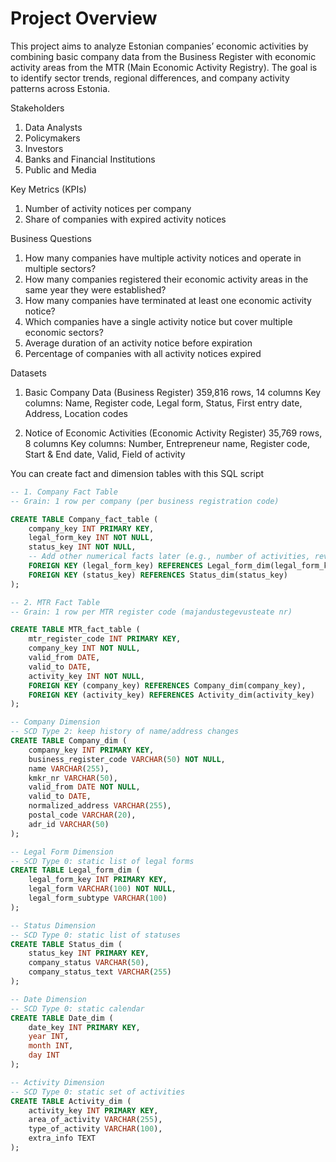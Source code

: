 # Project Overview
This project aims to analyze Estonian companies’ economic activities by combining basic company data from the Business Register with economic activity areas from the MTR (Main Economic Activity Registry). The goal is to identify sector trends, regional differences, and company activity patterns across Estonia.

Stakeholders   
1. Data Analysts
2. Policymakers
3. Investors
4. Banks and Financial Institutions
5. Public and Media

Key Metrics (KPIs)
1. Number of activity notices per company
2. Share of companies with expired activity notices

Business Questions
1. How many companies have multiple activity notices and operate in multiple sectors?
2. How many companies registered their economic activity areas in the same year they were established?
3. How many companies have terminated at least one economic activity notice?
4. Which companies have a single activity notice but cover multiple economic sectors?
5. Average duration of an activity notice before expiration
6. Percentage of companies with all activity notices expired

Datasets
1. Basic Company Data (Business Register)
359,816 rows, 14 columns
Key columns: Name, Register code, Legal form, Status, First entry date, Address, Location codes

2. Notice of Economic Activities (Economic Activity Register)
35,769 rows, 8 columns
Key columns: Number, Entrepreneur name, Register code, Start & End date, Valid, Field of activity

You can create fact and dimension tables with this SQL script

```sql
-- 1. Company Fact Table
-- Grain: 1 row per company (per business registration code)

CREATE TABLE Company_fact_table (
    company_key INT PRIMARY KEY,
    legal_form_key INT NOT NULL,
    status_key INT NOT NULL,
    -- Add other numerical facts later (e.g., number of activities, revenue if available)
    FOREIGN KEY (legal_form_key) REFERENCES Legal_form_dim(legal_form_key),
    FOREIGN KEY (status_key) REFERENCES Status_dim(status_key)
);

-- 2. MTR Fact Table
-- Grain: 1 row per MTR register code (majandustegevusteate nr)

CREATE TABLE MTR_fact_table (
    mtr_register_code INT PRIMARY KEY,
    company_key INT NOT NULL,
    valid_from DATE,
    valid_to DATE,
    activity_key INT NOT NULL,
    FOREIGN KEY (company_key) REFERENCES Company_dim(company_key),
    FOREIGN KEY (activity_key) REFERENCES Activity_dim(activity_key)
);

-- Company Dimension
-- SCD Type 2: keep history of name/address changes
CREATE TABLE Company_dim (
    company_key INT PRIMARY KEY,
    business_register_code VARCHAR(50) NOT NULL,
    name VARCHAR(255),
    kmkr_nr VARCHAR(50),
    valid_from DATE NOT NULL,
    valid_to DATE,
    normalized_address VARCHAR(255),
    postal_code VARCHAR(20),
    adr_id VARCHAR(50)
);

-- Legal Form Dimension
-- SCD Type 0: static list of legal forms
CREATE TABLE Legal_form_dim (
    legal_form_key INT PRIMARY KEY,
    legal_form VARCHAR(100) NOT NULL,
    legal_form_subtype VARCHAR(100)
);

-- Status Dimension
-- SCD Type 0: static list of statuses
CREATE TABLE Status_dim (
    status_key INT PRIMARY KEY,
    company_status VARCHAR(50),
    company_status_text VARCHAR(255)
);

-- Date Dimension
-- SCD Type 0: static calendar
CREATE TABLE Date_dim (
    date_key INT PRIMARY KEY,
    year INT,
    month INT,
    day INT
);

-- Activity Dimension
-- SCD Type 0: static set of activities
CREATE TABLE Activity_dim (
    activity_key INT PRIMARY KEY,
    area_of_activity VARCHAR(255),
    type_of_activity VARCHAR(100),
    extra_info TEXT
);
```
